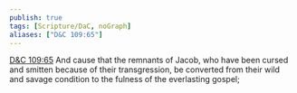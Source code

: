 ```yaml
---
publish: true
tags: [Scripture/DaC, noGraph]
aliases: ["D&C 109:65"]
---
```

[D&C 109:65](https://churchofjesuschrist.org/study/scriptures/dc-testament/dc/109?lang=eng&id=p65#p65) And cause that the remnants of Jacob, who have been cursed and smitten because of their transgression, be converted from their wild and savage condition to the fulness of the everlasting gospel;
